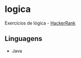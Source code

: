 # logica
Exercícios de lógica - [HackerRank](https://www.hackerrank.com/rogertoledo28)

## Linguagens
- Java
